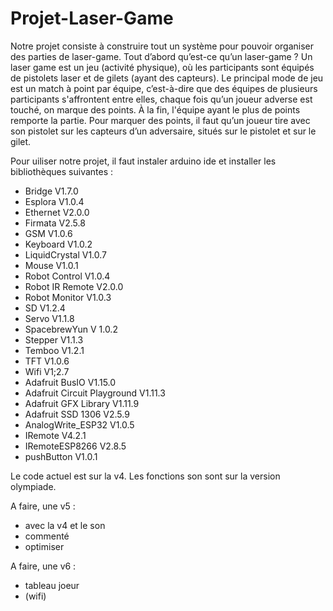# Projet-Laser-Game
Notre projet consiste à construire tout un système pour pouvoir organiser des parties de laser-game. Tout d’abord qu’est-ce qu’un laser-game ? 
Un laser game est un jeu (activité physique), où les participants sont équipés de pistolets laser et de gilets (ayant des capteurs). Le principal mode de jeu est un match à point par équipe, c’est-à-dire que des équipes de plusieurs participants s'affrontent entre elles, chaque fois qu’un joueur adverse est touché, on marque des points. 
À la fin, l'équipe ayant le plus de points remporte la partie. Pour marquer des points, il faut qu’un joueur tire avec son pistolet sur les capteurs d’un adversaire, situés sur le pistolet et sur le gilet.

Pour uiliser notre projet, il faut instaler arduino ide et installer les bibliothèques suivantes :
- Bridge V1.7.0
- Esplora V1.0.4
- Ethernet V2.0.0
- Firmata V2.5.8
- GSM V1.0.6
- Keyboard V1.0.2
- LiquidCrystal V1.0.7
- Mouse V1.0.1
- Robot Control V1.0.4
- Robot IR Remote V2.0.0
- Robot Monitor V1.0.3
- SD V1.2.4
- Servo V1.1.8
- SpacebrewYun V 1.0.2
- Stepper V1.1.3
- Temboo V1.2.1
- TFT V1.0.6
- Wifi V1;2.7
- Adafruit BusIO V1.15.0
- Adafruit Circuit Playground V1.11.3
- Adafruit GFX Library V1.11.9
- Adafruit SSD 1306 V2.5.9
- AnalogWrite_ESP32 V1.0.5
- IRemote V4.2.1
- IRemoteESP8266 V2.8.5
- pushButton V1.0.1

Le code actuel est sur la v4. Les fonctions son sont sur la version olympiade.

A faire, une v5 :
- avec la v4 et le son
- commenté
- optimiser


A faire, une v6 :
- tableau joeur
- (wifi)
